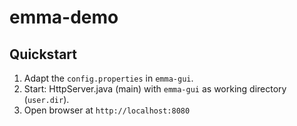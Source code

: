 # emma-demo

## Quickstart

1. Adapt the `config.properties` in `emma-gui`.
1. Start: HttpServer.java (main) with `emma-gui` as working directory (`user.dir`).
1. Open browser at `http://localhost:8080`
